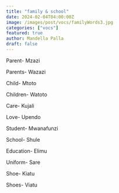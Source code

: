 ```yaml
---
title: "family & school"
date: 2024-02-04T04:00:00Z
image: /images/post/vocs/familyWords3.jpg
categories: ["vocs"]
featured: true
author: Mandella Palla
draft: false
---
```


Parent- Mzazi

Parents- Wazazi

Child- Mtoto

Children- Watoto

Care- Kujali

Love- Upendo

Student- Mwanafunzi

School- Shule

Education- Elimu

Uniform- Sare

Shoe- Kiatu

Shoes- Viatu